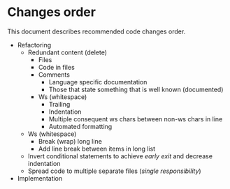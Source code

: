 # Changes order
This document describes recommended code changes order.
- Refactoring
	- Redundant content (delete)
		- Files
		- Code in files
		- Comments
			- Language specific documentation
			- Those that state something that is well known (documented)
		- Ws (whitespace)
			- Trailing
			- Indentation
			- Multiple consequent ws chars between non-ws chars in line
			- Automated formatting
	- Ws (whitespace)
		- Break (wrap) long line
		- Add line break between items in long list
	- Invert conditional statements to achieve *early exit* and decrease indentation
	- Spread code to multiple separate files (*single responsibility*)
- Implementation
